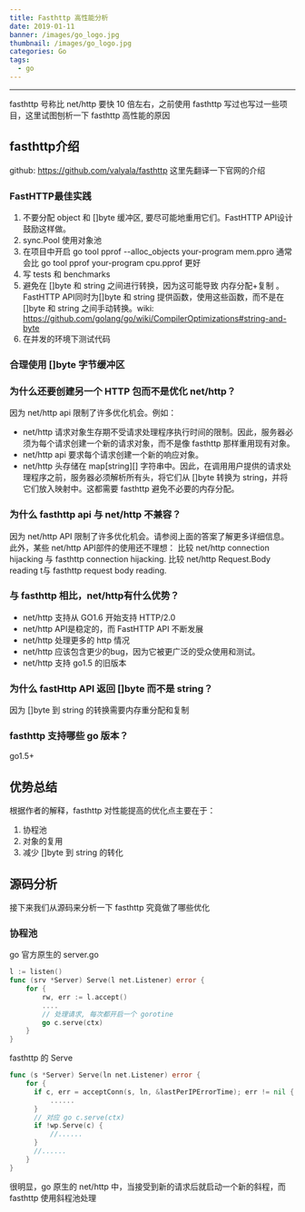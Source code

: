 ```yaml
---
title: Fasthttp 高性能分析
date: 2019-01-11
banner: /images/go_logo.jpg
thumbnail: /images/go_logo.jpg
categories: Go
tags:
  - go
---
```

----------------------------------

fasthttp 号称比 net/http 要快 10 倍左右，之前使用 fasthttp 写过也写过一些项目，这里试图刨析一下 fasthttp 高性能的原因

<!-- more -->

## fasthttp介绍
github: https://github.com/valyala/fasthttp
这里先翻译一下官网的介绍

### FastHTTP最佳实践
1. 不要分配 object 和 []byte 缓冲区, 要尽可能地重用它们。FastHTTP API设计鼓励这样做。
2. sync.Pool 使用对象池
3. 在项目中开启 go tool pprof --alloc_objects your-program mem.ppro 通常会比 go tool pprof your-program cpu.pprof 更好
4. 写 tests 和 benchmarks
5. 避免在 []byte 和 string 之间进行转换，因为这可能导致 内存分配+复制 。FastHTTP API同时为[]byte 和 string 提供函数，使用这些函数，而不是在[]byte 和 string 之间手动转换。wiki: https://github.com/golang/go/wiki/CompilerOptimizations#string-and-byte
6. 在并发的环境下测试代码

### 合理使用 []byte 字节缓冲区

### 为什么还要创建另一个 HTTP 包而不是优化 net/http？
因为 net/http api 限制了许多优化机会。例如：
- net/http 请求对象生存期不受请求处理程序执行时间的限制。因此，服务器必须为每个请求创建一个新的请求对象，而不是像 fasthttp 那样重用现有对象。
- net/http api 要求每个请求创建一个新的响应对象。
- net/http 头存储在 map[string][] 字符串中。因此，在调用用户提供的请求处理程序之前，服务器必须解析所有头，将它们从 []byte 转换为 string，并将它们放入映射中。这都需要 fasthttp 避免不必要的内存分配。

### 为什么 fasthttp api 与 net/http 不兼容？
因为 net/http API 限制了许多优化机会。请参阅上面的答案了解更多详细信息。此外，某些 net/http API部件的使用还不理想：
比较 net/http connection hijacking 与 fasthttp connection hijacking.
比较 net/http Request.Body reading t与 fasthttp request body reading.

### 与 fasthttp 相比，net/http有什么优势？
- net/http 支持从 GO1.6 开始支持 HTTP/2.0
- net/http API是稳定的，而 FastHTTP API 不断发展
- net/http 处理更多的 http 情况
- net/http 应该包含更少的bug，因为它被更广泛的受众使用和测试。
- net/http 支持 go1.5 的旧版本

### 为什么 fastHttp API 返回 []byte 而不是 string？
因为 []byte 到 string 的转换需要内存重分配和复制

### fasthttp 支持哪些 go 版本？
go1.5+

## 优势总结
根据作者的解释，fasthttp 对性能提高的优化点主要在于：
1. 协程池
2. 对象的复用
3. 减少 []byte 到 string 的转化

## 源码分析
接下来我们从源码来分析一下 fasthttp 究竟做了哪些优化

### 协程池
go 官方原生的 server.go
```go
l := listen()
func (srv *Server) Serve(l net.Listener) error {
    for {
        rw, err := l.accept()
        ....
        // 处理请求, 每次都开启一个 gorotine
        go c.serve(ctx)
    }
}
```

fasthttp 的 Serve
```go
func (s *Server) Serve(ln net.Listener) error {
    for {
      if c, err = acceptConn(s, ln, &lastPerIPErrorTime); err != nil {
          ......
      }
      // 对应 go c.serve(ctx)
      if !wp.Serve(c) {
          //......
      }
      //......
    }
}
```
很明显，go 原生的 net/http 中，当接受到新的请求后就启动一个新的斜程，而 fasthttp 使用斜程池处理